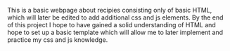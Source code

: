This is a basic webpage about recipies consisting only of basic HTML, which will
later be edited to add additional css and js elements. By the end of this project
I hope to have gained a solid understanding of HTML and hope to set up a basic 
template which will allow me to later implement and practice my css and js knowledge.